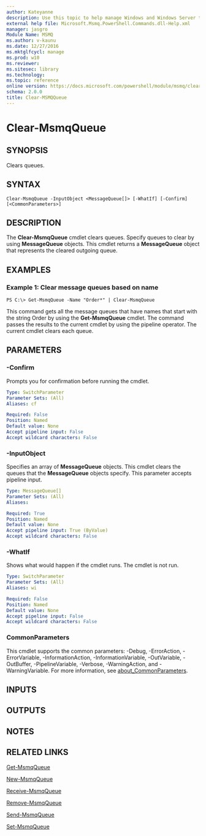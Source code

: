 ```yaml
---
author: Kateyanne
description: Use this topic to help manage Windows and Windows Server technologies with Windows PowerShell.
external help file: Microsoft.Msmq.PowerShell.Commands.dll-Help.xml
manager: jasgro
Module Name: MSMQ
ms.author: v-kaunu
ms.date: 12/27/2016
ms.mktglfcycl: manage
ms.prod: w10
ms.reviewer: 
ms.sitesec: library
ms.technology: 
ms.topic: reference
online version: https://docs.microsoft.com/powershell/module/msmq/clear-msmqqueue?view=windowsserver2016-ps&wt.mc_id=ps-gethelp
schema: 2.0.0
title: Clear-MSMQQueue
---
```


# Clear-MsmqQueue

## SYNOPSIS
Clears queues.

## SYNTAX

```
Clear-MsmqQueue -InputObject <MessageQueue[]> [-WhatIf] [-Confirm] [<CommonParameters>]
```

## DESCRIPTION
The **Clear-MsmqQueue** cmdlet clears queues.
Specify queues to clear by using **MessageQueue** objects.
This cmdlet returns a **MessageQueue** object that represents the cleared outgoing queue.

## EXAMPLES

### Example 1: Clear message queues based on name
```
PS C:\> Get-MsmqQueue -Name "Order*" | Clear-MsmqQueue
```

This command gets all the message queues that have names that start with the string Order by using the **Get-MsmqQueue** cmdlet.
The command passes the results to the current cmdlet by using the pipeline operator.
The current cmdlet clears each queue.

## PARAMETERS

### -Confirm
Prompts you for confirmation before running the cmdlet.

```yaml
Type: SwitchParameter
Parameter Sets: (All)
Aliases: cf

Required: False
Position: Named
Default value: None
Accept pipeline input: False
Accept wildcard characters: False
```

### -InputObject
Specifies an array of **MessageQueue** objects.
This cmdlet clears the queues that the **MessageQueue** objects specify.
This parameter accepts pipeline input.

```yaml
Type: MessageQueue[]
Parameter Sets: (All)
Aliases: 

Required: True
Position: Named
Default value: None
Accept pipeline input: True (ByValue)
Accept wildcard characters: False
```

### -WhatIf
Shows what would happen if the cmdlet runs. The cmdlet is not run.

```yaml
Type: SwitchParameter
Parameter Sets: (All)
Aliases: wi

Required: False
Position: Named
Default value: None
Accept pipeline input: False
Accept wildcard characters: False
```

### CommonParameters
This cmdlet supports the common parameters: -Debug, -ErrorAction, -ErrorVariable, -InformationAction, -InformationVariable, -OutVariable, -OutBuffer, -PipelineVariable, -Verbose, -WarningAction, and -WarningVariable. For more information, see [about_CommonParameters](https://go.microsoft.com/fwlink/?LinkID=113216).

## INPUTS

## OUTPUTS

## NOTES

## RELATED LINKS

[Get-MsmqQueue](./Get-MsmqQueue.md)

[New-MsmqQueue](./New-MsmqQueue.md)

[Receive-MsmqQueue](./Receive-MsmqQueue.md)

[Remove-MsmqQueue](./Remove-MsmqQueue.md)

[Send-MsmqQueue](./Send-MsmqQueue.md)

[Set-MsmqQueue](./Set-MsmqQueue.md)


